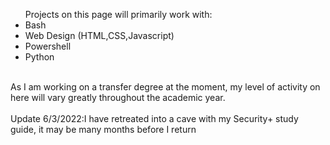 <ul>Projects on this page will primarily work with:
  <li>Bash</li>
  <li>Web Design (HTML,CSS,Javascript)</li>
  <li>Powershell</li>
  <li>Python</li>
   </ul>
   <br>
   As I am working on a transfer degree at the moment, my level of activity on here will vary greatly throughout the academic year.
<br>
<br>
Update 6/3/2022:I have retreated into a cave with my Security+ study guide, it may be many months before I return
